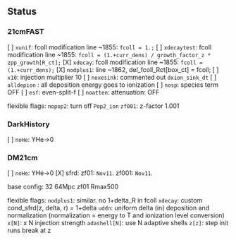## Status

### 21cmFAST
[ ] `xunif`:      fcoll modification line ~1855: `fcoll = 1.;`
[ ] `xdecaytest`: fcoll modification line ~1855: `fcoll = (1.+curr_dens) / growth_factor_z * zpp_growth[R_ct];`
[X] `xdecay`:     fcoll modification line ~1855: `fcoll = (1.+curr_dens);`
[X] `nodplus1`: line ~1862, del_fcoll_Rct[box_ct] = fcoll;
[ ] `x10`: injection multiplier 10
[ ] `noxesink`: commented out `dxion_sink_dt`
[ ] `alldepion` : all deposition energy goes to ionization
[ ] `nosp`: species term OFF
[ ] `esf`: even-split-f
[ ] `noatten`: attenuation: OFF

flexible flags:
`nopop2`: turn off `Pop2_ion`
`zf001`: z-factor 1.001

### DarkHistory
[ ] `noHe`: YHe->0

### DM21cm
[ ] `noHe`: YHe->0
[X] sfrd: zf01: `Nov11`. zf001: `Nov11`.

base config: 32 64Mpc zf01 Rmax500

flexible flags:
`nodplus1`: similar. no 1+delta_R in fcoll
`xdecay`: custom cond_sfrd(z, delta, r) = 1+delta
`uddn`: uniform delta (in) deposition and normalization (normalization = energy to T and ionization level conversion)
`x[N]`: x N injection strength
`adashell[N]`: use N adaptive shells
`z[z]`: step init runs break at z